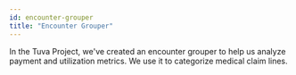 ```yaml
---
id: encounter-grouper
title: "Encounter Grouper"
---
```


In the Tuva Project, we've created an encounter grouper to help us analyze payment and utilization metrics. We use it to categorize medical claim lines.